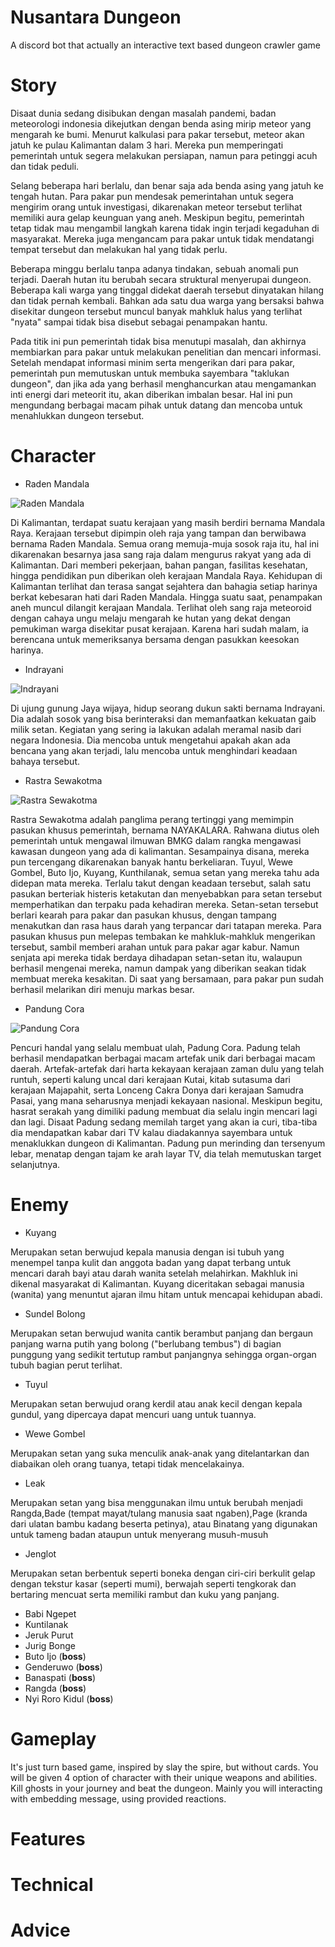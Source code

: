 # Nusantara Dungeon
A discord bot that actually an interactive text based dungeon crawler game 

# Story
Disaat dunia sedang disibukan dengan masalah pandemi, badan meteorologi indonesia dikejutkan dengan benda asing mirip meteor yang mengarah ke bumi. Menurut kalkulasi para pakar tersebut, meteor akan jatuh ke pulau Kalimantan dalam 3 hari. Mereka pun memperingati pemerintah untuk segera melakukan persiapan, namun para petinggi acuh dan tidak peduli.

Selang beberapa hari berlalu, dan benar saja ada benda asing yang jatuh ke tengah hutan. Para pakar pun mendesak pemerintahan untuk segera mengirim orang untuk investigasi, dikarenakan meteor tersebut terlihat memiliki aura gelap keunguan yang aneh. Meskipun begitu, pemerintah tetap tidak mau mengambil langkah karena tidak ingin terjadi kegaduhan di masyarakat. Mereka juga mengancam para pakar untuk tidak mendatangi tempat tersebut dan melakukan hal yang tidak perlu.

Beberapa minggu berlalu tanpa adanya tindakan, sebuah anomali pun terjadi. Daerah hutan itu berubah secara struktural menyerupai dungeon. Beberapa kali warga yang tinggal didekat daerah tersebut dinyatakan hilang dan tidak pernah kembali. Bahkan ada satu dua warga yang bersaksi bahwa disekitar dungeon tersebut muncul banyak mahkluk halus yang terlihat "nyata" sampai tidak bisa disebut sebagai penampakan hantu.

Pada titik ini pun pemerintah tidak bisa menutupi masalah, dan akhirnya membiarkan para pakar untuk melakukan penelitian dan mencari informasi. Setelah mendapat informasi minim serta mengerikan dari para pakar, pemerintah pun memutuskan untuk membuka sayembara "taklukan dungeon", dan jika ada yang berhasil menghancurkan atau mengamankan inti energi dari meteorit itu, akan diberikan imbalan besar. Hal ini pun mengundang berbagai macam pihak untuk datang dan mencoba untuk menahlukkan dungeon tersebut.

# Character
- Raden Mandala

![Raden Mandala](asset/character/Raden%20Mandala.jpg)

Di Kalimantan, terdapat suatu kerajaan yang masih berdiri bernama Mandala Raya. Kerajaan tersebut dipimpin oleh raja yang tampan dan berwibawa bernama Raden Mandala. Semua orang memuja-muja sosok raja itu, hal ini dikarenakan besarnya jasa sang raja dalam mengurus rakyat yang ada di Kalimantan. Dari memberi pekerjaan, bahan pangan, fasilitas kesehatan, hingga pendidikan pun diberikan oleh kerajaan Mandala Raya. Kehidupan di Kalimantan terlihat dan terasa sangat sejahtera dan bahagia setiap harinya berkat kebesaran hati dari Raden Mandala. Hingga suatu saat, penampakan aneh muncul dilangit kerajaan Mandala. Terlihat oleh sang raja meteoroid dengan cahaya ungu melaju mengarah ke hutan yang dekat dengan pemukiman warga disekitar pusat kerajaan. Karena hari sudah malam, ia berencana untuk memeriksanya bersama dengan pasukkan keesokan harinya.

- Indrayani

![Indrayani](asset/character/Indrayani.jpg)

Di ujung gunung Jaya wijaya, hidup seorang dukun sakti bernama Indrayani. Dia adalah sosok yang bisa berinteraksi dan memanfaatkan kekuatan gaib milik setan. Kegiatan yang sering ia lakukan adalah meramal nasib dari negara Indonesia. Dia mencoba untuk mengetahui apakah akan ada bencana yang akan terjadi, lalu mencoba untuk menghindari keadaan bahaya tersebut.
- Rastra Sewakotma

![Rastra Sewakotma](asset/character/Raider.jpg)

Rastra Sewakotma adalah panglima perang tertinggi yang memimpin pasukan khusus pemerintah, bernama NAYAKALARA. Rahwana diutus oleh pemerintah untuk mengawal ilmuwan BMKG dalam rangka mengawasi kawasan dungeon yang ada di kalimantan. Sesampainya disana, mereka pun tercengang dikarenakan banyak hantu berkeliaran. Tuyul, Wewe Gombel, Buto Ijo, Kuyang, Kunthilanak, semua setan yang mereka tahu ada didepan mata mereka.
Terlalu takut dengan keadaan tersebut, salah satu pasukan berteriak histeris ketakutan dan menyebabkan para setan tersebut memperhatikan dan terpaku pada kehadiran mereka. Setan-setan tersebut berlari kearah para pakar dan pasukan khusus, dengan tampang menakutkan dan rasa haus darah yang terpancar dari tatapan mereka. 
Para pasukan khusus pun melepas tembakan ke mahkluk-mahkluk mengerikan tersebut, sambil memberi arahan untuk para pakar agar kabur. Namun senjata api mereka tidak berdaya dihadapan setan-setan itu, walaupun berhasil mengenai mereka, namun dampak yang diberikan seakan tidak membuat mereka kesakitan. Di saat yang bersamaan, para pakar pun sudah berhasil melarikan diri menuju markas besar.

- Pandung Cora

![Pandung Cora](asset/character/Maling.jpg)

Pencuri handal yang selalu membuat ulah, Padung Cora. Padung telah berhasil mendapatkan berbagai macam artefak unik dari berbagai macam daerah. Artefak-artefak dari harta kekayaan kerajaan zaman dulu yang telah runtuh, seperti kalung uncal dari kerajaan Kutai, kitab sutasuma dari kerajaan Majapahit, serta Lonceng Cakra Donya dari kerajaan Samudra Pasai, yang mana seharusnya menjadi kekayaan nasional. Meskipun begitu, hasrat serakah yang dimiliki padung membuat dia selalu ingin mencari lagi dan lagi. Disaat Padung sedang memilah target yang akan ia curi, tiba-tiba dia mendapatkan kabar dari TV kalau diadakannya sayembara untuk menaklukkan dungeon di Kalimantan. Padung pun merinding dan tersenyum lebar, menatap dengan tajam ke arah layar TV, dia telah memutuskan target selanjutnya.

# Enemy
- Kuyang

Merupakan setan berwujud kepala manusia dengan isi tubuh yang menempel tanpa kulit dan anggota badan yang dapat terbang untuk mencari darah bayi atau darah wanita setelah melahirkan. Makhluk ini dikenal masyarakat di Kalimantan. Kuyang diceritakan sebagai manusia (wanita) yang menuntut ajaran ilmu hitam untuk mencapai kehidupan abadi.

- Sundel Bolong

Merupakan setan berwujud wanita cantik berambut panjang dan bergaun panjang warna putih yang bolong ("berlubang tembus") di bagian punggung yang sedikit tertutup rambut panjangnya sehingga organ-organ tubuh bagian perut terlihat.

- Tuyul

Merupakan setan berwujud orang kerdil atau anak kecil dengan kepala gundul, yang dipercaya dapat mencuri uang untuk tuannya.

- Wewe Gombel

Merupakan setan yang suka menculik anak-anak yang ditelantarkan dan diabaikan oleh orang tuanya, tetapi tidak mencelakainya.

- Leak

Merupakan setan yang bisa menggunakan ilmu untuk berubah menjadi Rangda,Bade (tempat mayat/tulang manusia saat ngaben),Page (kranda dari ulatan bambu kadang beserta petinya), atau Binatang yang digunakan untuk tameng badan ataupun untuk menyerang musuh-musuh

- Jenglot

Merupakan setan berbentuk seperti boneka dengan ciri-ciri berkulit gelap dengan tekstur kasar (seperti mumi), berwajah seperti tengkorak dan bertaring mencuat serta memiliki rambut dan kuku yang panjang.

- Babi Ngepet
- Kuntilanak
- Jeruk Purut
- Jurig Bonge
- Buto Ijo (**boss**)
- Genderuwo (**boss**)
- Banaspati (**boss**)
- Rangda (**boss**)
- Nyi Roro Kidul (**boss**)

# Gameplay
It's just turn based game, inspired by slay the spire, but without cards. You will be given 4 option of character with their unique weapons and abilities. Kill ghosts in your journey and beat the dungeon.
Mainly you will interacting with embedding message, using provided reactions.

# Features

# Technical

# Advice
